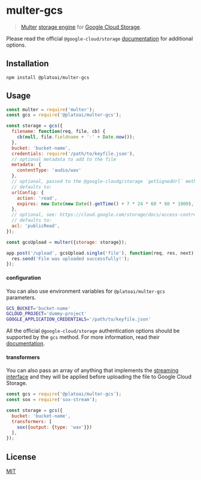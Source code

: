 # multer-gcs

> [Multer](https://github.com/expressjs/multer) [storage engine](https://github.com/expressjs/multer/blob/master/StorageEngine.md) for [Google Cloud Storage](https://cloud.google.com/storage/).

Please read the official `@google-cloud/storage` [documentation](https://googlecloudplatform.github.io/google-cloud-node/#/docs/storage/) for additional options.

## Installation

```
npm install @platoai/multer-gcs
```

## Usage

```javascript
const multer = require('multer');
const gcs = require('@platoai/multer-gcs');

const storage = gcs({
  filename: function(req, file, cb) {
    cb(null, file.fieldname + '-' + Date.now());
  },
  bucket: 'bucket-name',
  credentials: require('/path/to/keyfile.json'),
  // optional metadata to add to the file
  metadata: {
    contentType: 'audio/wav'
  },
  // optional, passed to the @google-cloudg/storage `getSignedUrl` method
  // defaults to:
  urlConfig: {
    action: 'read',
    expires: new Date(new Date().getTime() + 7 * 24 * 60 * 60 * 1000),
  },
  // optional, see: https://cloud.google.com/storage/docs/access-control/lists
  // defaults to:
  acl: 'publicRead',
});

const gcsUpload = multer({storage: storage});

app.post('/upload', gcsUpload.single('file'), function(req, res, next) {
  res.send('File was uploaded successfully!');
});
```

#### configuration

You can also use environment variables for `@platoai/multer-gcs` parameters.

```bash
GCS_BUCKET='bucket-name'
GCLOUD_PROJECT='dummy-project'
GOOGLE_APPLICATION_CREDENTIALS='/path/to/keyfile.json'
```

All the official `@google-cloud/storage` authentication options should be
supported by the `gcs` method. For more information, read their
[documentation](https://googlecloudplatform.github.io/google-cloud-node/#/docs/storage/guides/authentication).

#### transformers

You can also pass an array of anything that implements the [streaming
interface](https://nodejs.org/api/stream.html) and they will be applied before
uploading the file to Google Cloud Storage.

```javascript
const gcs = require('@platoai/multer-gcs');
const sox = require('sox-stream');

const storage = gcs({
  bucket: 'bucket-name',
  transformers: [
    sox({output: {type: 'wav'}})
  ],
});
```

## License

[MIT](LICENSE)
